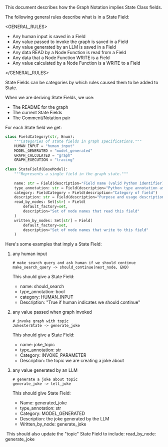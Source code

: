 This document describes how the Graph Notation implies State Class fields.

The following general rules describe what is in a State Field:

<GENERAL_RULES>

- Any human input is saved in a Field
- Any value passed to invoke the graph is saved in a Field
- Any value generated by an LLM is saved in a Field
- Any data READ by a Node Function is read from a Field
- Any data that a Node Function WRITE is a Field
- Any value calculated by a Node Function is a WRITE to a Field

</GENERAL_RULES>

State Fields can be categories by which rules caused them to be added to State.

When we are deriving State Fields, we use:

- The README for the graph
- The current State Fields
- The Comment/Notation pair

For each State field we get:

```python
class FieldCategory(str, Enum):
    """Categories of state fields in graph specifications."""
    HUMAN_INPUT = "human_input"
    MODEL_GENERATED = "model_generated" 
    GRAPH_CALCULATED = "graph"
    GRAPH_EXECUTION = "tracing"
    
class StateField(BaseModel):
    """Represents a single field in the graph state."""
    
    name: str = Field(description="Field name (valid Python identifier)")
    type_annotation: str = Field(description="Python type annotation as string")
    category: FieldCategory = Field(description="Category of field")
    description: str = Field(description="Purpose and usage description")
    read_by_nodes: Set[str] = Field(
        default_factory=set,
        description="Set of node names that read this field"
    )
    written_by_nodes: Set[str] = Field(
        default_factory=set,
        description="Set of node names that write to this field"
    )

```



Here's some examples that imply a State Field:

1. any human input
   ```
   # make search query and ask human if we should continue
   make_search_query -> should_continue(next_node, END)
   ```

   This should give a State Field: 

   - name: should_search
   - type_annotation: bool
   - category: HUMAN_INPUT
   - Description: "True if human indicates we should continue"

2. any value passed when graph invoked

   ```
   # invoke graph with topic
   JokesterState -> generate_joke
   ```

   This should give a State Field:

   - name: joke_topic
   - type_annotation: str
   - Category: INVOKE_PARAMETER
   - Description: the topic we are creating a joke about

3. any value generated by an LLM

   ```
   # generate a joke about topic
   generate_joke -> tell_joke
   ```

   This should give State Field:

   - Name: generated_joke
   - type_annotation: str
   - Category: MODEL_GENERATED
   - Description: the joke generated by the LLM
   - Written_by_node: generate_joke

​	This should also update the "topic" State Field to include:  read_by_node: generate_joke

